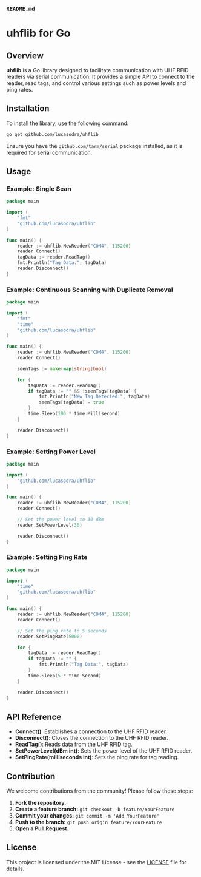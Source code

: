 ### `README.md`

# uhflib for Go

## Overview

**uhflib** is a Go library designed to facilitate communication with UHF RFID readers via serial communication. It provides a simple API to connect to the reader, read tags, and control various settings such as power levels and ping rates.

## Installation

To install the library, use the following command:

```bash
go get github.com/lucasodra/uhflib
```

Ensure you have the `github.com/tarm/serial` package installed, as it is required for serial communication.

## Usage

### Example: Single Scan

```go
package main

import (
    "fmt"
    "github.com/lucasodra/uhflib"
)

func main() {
    reader := uhflib.NewReader("COM4", 115200)
    reader.Connect()
    tagData := reader.ReadTag()
    fmt.Println("Tag Data:", tagData)
    reader.Disconnect()
}
```

### Example: Continuous Scanning with Duplicate Removal

```go
package main

import (
    "fmt"
    "time"
    "github.com/lucasodra/uhflib"
)

func main() {
    reader := uhflib.NewReader("COM4", 115200)
    reader.Connect()

    seenTags := make(map[string]bool)

    for {
        tagData := reader.ReadTag()
        if tagData != "" && !seenTags[tagData] {
            fmt.Println("New Tag Detected:", tagData)
            seenTags[tagData] = true
        }
        time.Sleep(100 * time.Millisecond)
    }

    reader.Disconnect()
}
```

### Example: Setting Power Level

```go
package main

import (
    "github.com/lucasodra/uhflib"
)

func main() {
    reader := uhflib.NewReader("COM4", 115200)
    reader.Connect()

    // Set the power level to 30 dBm
    reader.SetPowerLevel(30)

    reader.Disconnect()
}
```

### Example: Setting Ping Rate

```go
package main

import (
    "time"
    "github.com/lucasodra/uhflib"
)

func main() {
    reader := uhflib.NewReader("COM4", 115200)
    reader.Connect()

    // Set the ping rate to 5 seconds
    reader.SetPingRate(5000)

    for {
        tagData := reader.ReadTag()
        if tagData != "" {
            fmt.Println("Tag Data:", tagData)
        }
        time.Sleep(5 * time.Second)
    }

    reader.Disconnect()
}
```

## API Reference

- **Connect()**: Establishes a connection to the UHF RFID reader.
- **Disconnect()**: Closes the connection to the UHF RFID reader.
- **ReadTag()**: Reads data from the UHF RFID tag.
- **SetPowerLevel(dBm int)**: Sets the power level of the UHF RFID reader.
- **SetPingRate(milliseconds int)**: Sets the ping rate for tag reading.

## Contribution

We welcome contributions from the community! Please follow these steps:

1. **Fork the repository.**
2. **Create a feature branch:** `git checkout -b feature/YourFeature`
3. **Commit your changes:** `git commit -m 'Add YourFeature'`
4. **Push to the branch:** `git push origin feature/YourFeature`
5. **Open a Pull Request.**

## License

This project is licensed under the MIT License - see the [LICENSE](LICENSE) file for details.
```
